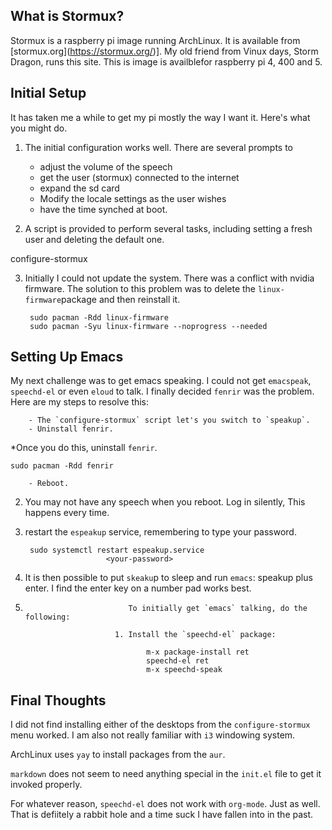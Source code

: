 ## What is Stormux?

Stormux is a raspberry pi image running ArchLinux. It is available from
\[stormux.org](https://stormux.org/)]. My old friend from Vinux  days, Storm Dragon, runs this site. This is image is availblefor
raspberry pi 4, 400 and 5.

## Initial Setup

It has taken me a while to get my pi mostly the way I want it. Here's
what you might do.

1.  The initial configuration works well. There are several prompts to

    - adjust the volume of the speech
    - get the user (stormux) connected to the internet
    - expand the sd card
    - Modify the locale settings as the user wishes
    - have the time synched at boot.

2.  A script is provided to perform several tasks, including setting a
    fresh user and deleting the default one.

    
configure-stormux


3.  Initially I could not update the system. There was a conflict with
    nvidia firmware. The solution to this problem was to delete the
    `linux-firmware`package and then reinstall it.

         sudo pacman -Rdd linux-firmware
         sudo pacman -Syu linux-firmware --noprogress --needed

## Setting Up Emacs

My next challenge was to get emacs speaking. I could not get `emacspeak`, `speechd-el` or even `eloud` to talk. I finally decided `fenrir` was the problem. Here are my steps to resolve this:

        - The `configure-stormux` script let's you switch to `speakup`.
        - Uninstall fenrir.
  *Once you do this, uninstall `fenrir`.
  
    sudo pacman -Rdd fenrir

        - Reboot.

2. You may not have any speech when you reboot. Log in silently, This happens every time.

3. restart the `espeakup` service, remembering to type your password.

        sudo systemctl restart espeakup.service
                         <your-password>

4. It is then possible to put `skeaku`p to sleep and run `emacs`:                         speakup plus enter. I find the enter key on a number pad works best.

5.                            To initially get `emacs` talking, do the following:

                           1. Install the `speechd-el` package:

                                  m-x package-install ret
                                  speechd-el ret
                                  m-x speechd-speak

## Final Thoughts

I did not find installing either of the desktops from the `configure-stormux` menu
    worked. I am also not really familiar with `i3` windowing system.

ArchLinux uses `yay` to install packages from the `aur`.

`markdown` does not seem to need anything special in the `init.el`
    file to get it invoked properly.

For whatever reason, `speechd-el` does not work with `org-mode`.
    Just as well. That is defiitely a rabbit hole and a time suck I have
    fallen into in the past. 
	
